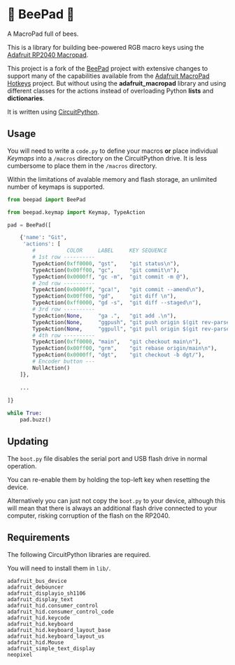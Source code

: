 # 🐝 BeePad 🐝

A MacroPad full of bees.

This is a library for building bee-powered RGB macro keys using the [Adafruit RP2040 Macropad](https://www.adafruit.com/product/5128).

This project is a fork of the [BeePad](https://github.com/trickeydan/beepad) project with extensive changes to support many of the capabilities available from the [Adafruit MacroPad Hotkeys](https://learn.adafruit.com/macropad-hotkeys) project.  But without using the **adafruit_macropad** library and using different classes for the actions instead of overloading Python **lists** and **dictionaries**.

It is written using [CircuitPython](https://circuitpython.org/).

## Usage

You will need to write a `code.py` to define your macros **or** place individual *Keymaps* into a `/macros` directory on the CircuitPython drive.  It is less cumbersome to place them in the `/macros` directory.

Within the limitations of avalable memory and flash storage, an unlimited number of keymaps is supported.

```python
from beepad import BeePad

from beepad.keymap import Keymap, TypeAction

pad = BeePad([

    {'name': "Git",
     'actions': [
        #          COLOR     LABEL     KEY SEQUENCE
        # 1st row ----------
        TypeAction(0xff0000, "gst",    "git status\n"),
        TypeAction(0x00ff00, "gc",     "git commit\n"),
        TypeAction(0x0000ff, "gc -m",  "git commit -m @"),
        # 2nd row ----------
        TypeAction(0x0000ff, "gca!",   "git commit --amend\n"),
        TypeAction(0x00ff00, "gd",     "git diff \n"),
        TypeAction(0xff0000, "gd -s",  "git diff --staged\n"),
        # 3rd row ----------
        TypeAction(None,     "ga .",   "git add .\n"),        
        TypeAction(None,     "ggpush", "git push origin $(git rev-parse --abbrev-ref HEAD)\n"),
        TypeAction(None,     "ggpull", "git pull origin $(git rev-parse --abbrev-ref HEAD)\n"),
        # 4th row ----------
        TypeAction(0xff0000, "main",   "git checkout main\n"),
        TypeAction(0x00ff00, "grm",    "git rebase origin/main\n"),
        TypeAction(0x0000ff, "dgt",    "git checkout -b dgt/"),
        # Encoder button ---
        NullAction()
    ]},
    
    ...
    
]}

while True:
    pad.buzz()
```

## Updating

The `boot.py` file disables the serial port and USB flash drive in normal operation.

You can re-enable them by holding the top-left key when resetting the device.

Alternatively you can just not copy the `boot.py` to your device, although this will mean that there is always an additional flash drive connected to your computer, risking corruption of the flash on the RP2040.

## Requirements

The following CircuitPython libraries are required.

You will need to install them in `lib/`.

```
adafruit_bus_device
adafruit_debouncer
adafruit_displayio_sh1106
adafruit_display_text
adafruit_hid.consumer_control
adafruit_hid.consumer_control_code
adafruit_hid.keycode
adafruit_hid.keyboard
adafruit_hid.keyboard_layout_base
adafruit_hid.keyboard_layout_us
adafruit_hid.Mouse
adafruit_simple_text_display
neopixel
```